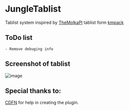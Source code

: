 # JungleTablist

Tablist system inspired by [TheMolkaPl](https://github.com/TheMolkaPL) tablist form [kmpack](https://kwadratowa.tv/kmpack)

## ToDo list

```
- Remove debuging info
```
## Screenshot of tablist

![image](https://user-images.githubusercontent.com/50914789/106001033-c5dbed00-60af-11eb-8b2c-81f4cf532f3b.png)

## Special thanks to:
[CDFN](https://github.com/CDFN) for help in creating the plugin.


